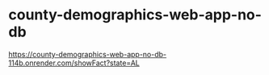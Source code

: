 # county-demographics-web-app-no-db
https://county-demographics-web-app-no-db-114b.onrender.com/showFact?state=AL
